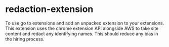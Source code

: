 # redaction-extension

To use go to extensions and add an unpacked extension to your extensions. This extension uses the chrome extension API alongside AWS to take site content and redact any identifying names. This should reduce any bias in the hiring process.
